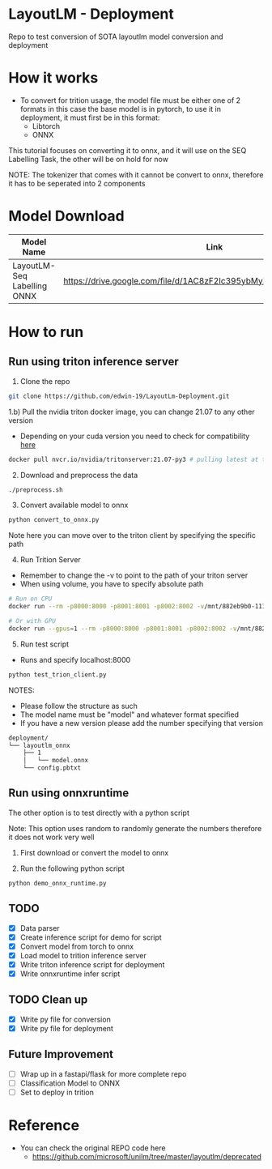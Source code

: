 # LayoutLM - Deployment
Repo to test conversion of SOTA layoutlm model conversion and deployment

# How it works
- To convert for trition usage, the model file must be either one of 2 formats in this case the base model is in pytorch, to use it in deployment, it must first be in this format:
    - Libtorch
    - ONNX

This tutorial focuses on converting it to onnx, and it will use on the SEQ Labelling Task, the other will be on hold for now

NOTE: The tokenizer that comes with it cannot be convert to onnx, therefore it has to be seperated into 2 components

# Model Download
| Model Name                  | Link                                                                   |
|-----------------------------|------------------------------------------------------------------------|
| LayoutLM-Seq Labelling ONNX | https://drive.google.com/file/d/1AC8zF2Ic395ybMyXzCmi0xbO7zj0VxFo/view |

# How to run
## Run using triton inference server
1) Clone the repo
```bash
git clone https://github.com/edwin-19/LayoutLm-Deployment.git
```

1.b) Pull the nvidia triton docker image, you can change 21.07 to any other version
- Depending on your cuda version you need to check for compatibility [here](https://docs.nvidia.com/deeplearning/triton-inference-server/release-notes/index.html)
```bash
docker pull nvcr.io/nvidia/tritonserver:21.07-py3 # pulling latest at the moment
```

2) Download and preprocess the data
```bash
./preprocess.sh
```

3) Convert available model to onnx
```bash
python convert_to_onnx.py
```
Note here you can move over to the triton client by specifying the specific path

4) Run Trition Server
- Remember to change the -v to point to the path of your triton server
- When using volume, you have to specify absolute path
```bash
# Run on CPU
docker run --rm -p8000:8000 -p8001:8001 -p8002:8002 -v/mnt/882eb9b0-1111-4b8f-bfc3-bb89bc24c050/pytorch/layoutlm/deployment:/model nvcr.io/nvidia/tritonserver:21.07-py3 tritonserver --model-repository=/model 

# Or with GPU
docker run --gpus=1 --rm -p8000:8000 -p8001:8001 -p8002:8002 -v/mnt/882eb9b0-1111-4b8f-bfc3-bb89bc24c050/pytorch/layoutlm/deployment:/model nvcr.io/nvidia/tritonserver:21.07-py3 tritonserver --model-repository=/model 
```

5) Run test script
- Runs and specify localhost:8000
```bash
python test_trion_client.py
```

NOTES:
- Please follow the structure as such
- The model name must be "model" and whatever format specified
- If you have a new version please add the number specifying that version
```bash
deployment/
└── layoutlm_onnx
    ├── 1
    │   └── model.onnx
    └── config.pbtxt
```

## Run using onnxruntime
The other option is to test directly with a python script

Note: This option uses random to randomly generate the numbers therefore it does not work very well
1) First download or convert the model to onnx

2) Run the following python script
```bash
python demo_onnx_runtime.py
```

## TODO
- [x] Data parser
- [x] Create inference script for demo for script
- [x] Convert model from torch to onnx
- [x] Load model to trition inference server
- [x] Write triton inference script for deployment
- [x] Write onnxruntime infer script

## TODO Clean up
- [x] Write py file for conversion
- [x] Write py file for deployment

## Future Improvement
- [ ] Wrap up in a fastapi/flask for more complete repo
- [ ] Classification Model to ONNX
- [ ] Set to deploy in trition

# Reference
- You can check the original REPO code here
    - https://github.com/microsoft/unilm/tree/master/layoutlm/deprecated